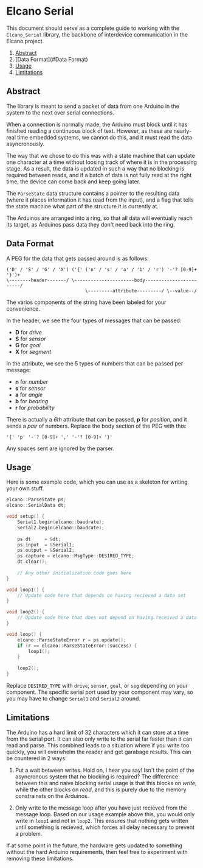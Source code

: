 Elcano Serial
=============

This document should serve as a complete guide to working with the `Elcano_Serial` library, the backbone of interdevice communication in the Elcano project.

1. [Abstract](#Abstract)
2. [Data Format](#Data Format)
3. [Usage](#Usage)
4. [Limitations](#Limitations)

Abstract
--------

The library is meant to send a packet of data from one Arduino in the system to the next over serial connections.

When a connection is normally made, the Arduino must block until it has finished reading a continuous block of text. However, as these are nearly-real time embedded systems, we cannot do this, and it must read the data asyncronously.

The way that we chose to do this was with a state machine that can update one character at a time without loosing track of where it is in the processing stage. As a result, the data is updated in such a way that no blocking is required between reads, and if a batch of data is not fully read at the right time, the device can come back and keep going later.

The `ParseState` data structure contains a pointer to the resulting data (where it places information it has read from the input), and a flag that tells the state machine what part of the structure it is currently at.

The Arduinos are arranged into a ring, so that all data will eventually reach its target, as Arduinos pass data they don't need back into the ring.

Data Format
-----------

A PEG for the data that gets passed around is as follows:

    ('D' / 'S' / 'G' / 'X') ('{' ('n' / 's' / 'a' / 'b' / 'r') '-'? [0-9]+ '}')+
    \--------header-------/ \----------------------body------------------------/
                                 \---------attribute---------/ \--value--/

The varios components of the string have been labeled for your convenience.

In the header, we see the four types of messages that can be passed:

- **D** for _drive_
- **S** for _sensor_
- **G** for _goal_
- **X** for _segment_

In the attribute, we see the 5 types of numbers that can be passed per message:

- **n** for _number_
- **s** for _sensor_
- **a** for _angle_
- **b** for _bearing_
- **r** for _probability_

There is actually a _6th_ attribute that can be passed, **p** for _position_, and it sends a _pair_ of numbers. Replace the body section of the PEG with this:

    '{' 'p' '-'? [0-9]+ ',' '-'? [0-9]+ '}'

Any spaces sent are ignored by the parser.

Usage
-----

Here is some example code, which you can use as a skeleton for writing your own stuff.

```c++
elcano::ParseState ps;
elcano::SerialData dt;

void setup() {
    Serial1.begin(elcano::baudrate);
    Serial2.begin(elcano::baudrate);
    
    ps.dt     = &dt;
    ps.input  = &Serial1;
    ps.output = &Serial2;
    ps.capture = elcano::MsgType::DESIRED_TYPE;
    dt.clear();
    
    // Any other initialization code goes here
}

void loop1() {
    // Update code here that depends on having recieved a data set
}

void loop2() {
    // Update code here that does not depend on having received a data set
}

void loop() {
    elcano::ParseStateError r = ps.update();
    if (r == elcano::ParseStateError::success) {
        loop1();
    }
    
    loop2();
}
```

Replace `DESIRED_TYPE` with `drive`, `sensor`, `goal`, or `seg` depending on your component. The specific serial port used by your component may vary, so you may have to change `Serial1` and `Serial2` around.

Limitations
-----------

The Arduino has a hard limit of 32 characters which it can store at a time from the serial port. It can also only write to the serial far faster than it can read and parse. This combined leads to a situation where if you write too quickly, you will overwhelm the reader and get garabage results. This can be countered in 2 ways:

1. Put a wait between writes. Hold on, I hear you say! Isn't the point of the asyncronous system that no blocking is required? The difference between this and naive blocking serial usage is that this blocks on _write_, while the other blocks on _read_, and this is purely due to the memory constrainsts on the Arduinos.

2. Only write to the message loop after you have just recieved from the message loop. Based on our usage example above this, you would only write in `loop1` and not in `loop2`. This ensures that nothing gets written until something is recieved, which forces all delay necessary to prevent a problem.

If at some point in the future, the hardware gets updated to something without the hard Arduino requirements, then feel free to experiment with removing these limitations.
